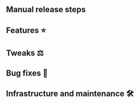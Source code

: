 ## Manual release steps



## Features ⭐



## Tweaks ⚖️



## Bug fixes 🐛



## Infrastructure and maintenance 🛠️



<!--

# Instructions

Name this PR `Release <year>-<week number>` (e.g. `Release 2023-7`). See https://www.calendar-365.com/week-number.html for the current week number.

Release process documentation: https://beyond-essential.slab.com/posts/release-process-j4ersmrg

# Example entries

- RN-977: Allow downloading the generated QR code in MediTrak app
- (no issue) #4695

-->

